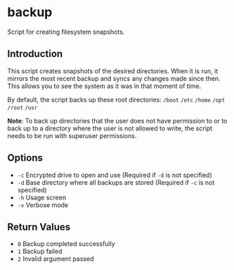 # backup
Script for creating filesystem snapshots.


## Introduction
This script creates snapshots of the desired directories. When it is run, it mirrors the most recent backup and syncs any changes made since then. This allows you to see the system as it was in that moment of time.

By default, the script backs up these root directories: `/boot` `/etc` `/home` `/opt` `/root` `/usr`

**Note**: To back up directories that the user does not have permission to or to back up to a directory where the user is not allowed to write, the script needs to be run with superuser permissions.


## Options
* `-c` Encrypted drive to open and use (Required if `-d` is not specified)
* `-d` Base directory where all backups are stored (Required if `-c` is not specified)
* `-h` Usage screen
* `-v` Verbose mode


## Return Values
* `0` Backup completed successfully
* `1` Backup failed
* `2` Invalid argument passed
